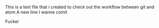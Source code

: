 This is a text file that i created to check out the workflow between git and atom
A new line I wanne comit

Fucker
